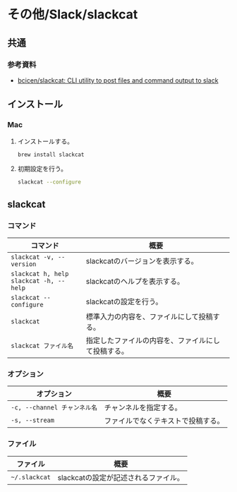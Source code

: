 # その他/Slack/slackcat

## 共通

### 参考資料

- [bcicen/slackcat: CLI utility to post files and command output to slack](https://github.com/bcicen/slackcat)

## インストール

### Mac

1. インストールする。

    ```bash
    brew install slackcat
    ```

2. 初期設定を行う。

    ```bash
    slackcat --configure
    ```

## slackcat

### コマンド

| コマンド                                      | 概要                                               |
| --------------------------------------------- | -------------------------------------------------- |
| `slackcat -v, --version`                      | slackcatのバージョンを表示する。                   |
| `slackcat h, help`<br />`slackcat -h, --help` | slackcatのヘルプを表示する。                       |
| `slackcat --configure`                        | slackcatの設定を行う。                             |
| `slackcat`                                    | 標準入力の内容を、ファイルにして投稿する。         |
| `slackcat ファイル名`                         | 指定したファイルの内容を、ファイルにして投稿する。 |

### オプション

| オプション                   | 概要                               |
| ---------------------------- | ---------------------------------- |
| `-c, --channel チャンネル名` | チャンネルを指定する。             |
| `-s, --stream`               | ファイルでなくテキストで投稿する。 |

### ファイル

| ファイル      | 概要                                 |
| ------------- | ------------------------------------ |
| `~/.slackcat` | slackcatの設定が記述されるファイル。 |
